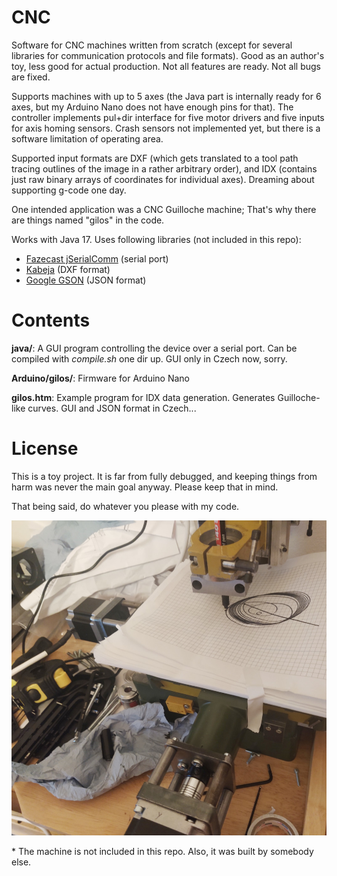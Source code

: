 # CNC

Software for CNC machines written from scratch (except for several libraries for communication
protocols and file formats). Good as an author's toy, less good for actual production.
Not all features are ready. Not all bugs are fixed.

Supports machines with up to 5 axes (the Java part is internally ready for 6 axes, but my
Arduino Nano does not have enough pins for that). The controller implements pul+dir
interface for five motor drivers and five inputs for axis homing sensors. Crash sensors
not implemented yet, but there is a software limitation of operating area.

Supported input formats are DXF (which gets translated to a tool path tracing outlines of the
image in a rather arbitrary order), and IDX (contains just raw binary arrays of coordinates
for individual axes). Dreaming about supporting g-code one day.

One intended application was a CNC Guilloche machine; That's why there are things named
"gilos" in the code.

Works with Java 17. Uses following libraries (not included in this repo):
* [Fazecast jSerialComm](http://fazecast.github.io/jSerialComm/) (serial port)
* [Kabeja](https://kabeja.sourceforge.net/) (DXF format)
* [Google GSON](https://github.com/google/gson) (JSON format)


# Contents

**java/**: A GUI program controlling the device over a serial port. Can be compiled with
*compile.sh* one dir up. GUI only in Czech now, sorry.

**Arduino/gilos/**: Firmware for Arduino Nano

**gilos.htm**: Example program for IDX data generation. Generates Guilloche-like curves.
GUI and JSON format in Czech...


# License

This is a toy project. It is far from fully debugged, and keeping things from harm was never the
main goal anyway. Please keep that in mind.

That being said, do whatever you please with my code.


![A test machine in operation](machine.jpg)

\* The machine is not included in this repo. Also, it was built by somebody else.

